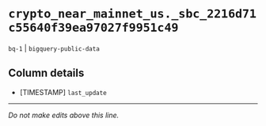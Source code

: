 # `crypto_near_mainnet_us._sbc_2216d71c55640f39ea97027f9951c49`
`bq-1` | `bigquery-public-data`

## Column details
* [TIMESTAMP] `last_update`

-------------------------------------------------------------------------------
*Do not make edits above this line.*
